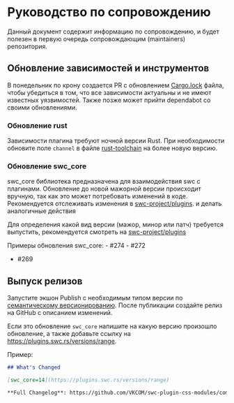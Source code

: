 # Руководство по сопровождению

Данный документ содержит информацию по сопровождению, и будет полезен
в первую очередь сопровождающим (maintainers) репозитория.

## Обновление зависимостей и инструментов

В понедельник по крону создается PR с обновлением
[Cargo.lock](./Cargo.lock) файла, чтобы убедиться в том, что все зависимости
актуальны и не имеют известных уязвимостей. Также позже может прийти dependabot
со своими обновлениями.

### Обновление rust

Зависимости плагина требуют ночной версии Rust. При необходимости обновите поле
`channel` в файле [rust-toolchain](./rust-toolchain.toml) на более новую версию.

### Обновление swc_core

swc_core библиотека предназначена для взаимодействия swc с плагинами.
Обновление до новой мажорной версии происходит вручную, так как это может
потребовать изменений в коде. Рекомендуется отслеживать изменения в [swc-project/plugins](https://github.com/swc-project/plugins/commits/main/).
и делать аналогичные действия

Для определения какой вид версии (мажор, минор или патч) требуется выпустить,
рекомендуется смотреть на [swc-project/plugins](https://github.com/swc-project/plugins/commits/main/)

Примеры обновления swc_core:
- #274
- #272
- #269

## Выпуск релизов

Запустите экшон Publish с необходимым типом версии по
[семантическому версионированию](https://semver.org/lang/ru/). После публикации
создайте релиз на GitHub с описанием изменений.

Если это обновление `swc_core` напишите на какую версию произошло обновление,
а также добавьте ссылку на https://plugins.swc.rs/versions/range.

Пример:

```md
## What's Changed

[swc_core=14](https://plugins.swc.rs/versions/range)

**Full Changelog**: https://github.com/VKCOM/swc-plugin-css-modules/compare/v2.2.0...v2.2.1
```

